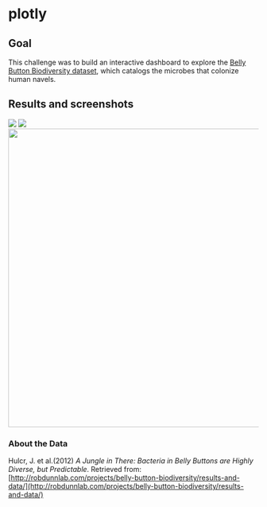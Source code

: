 # plotly



## Goal
This challenge was to build an interactive dashboard to explore the [Belly Button Biodiversity dataset](http://robdunnlab.com/projects/belly-button-biodiversity/), which catalogs the microbes that colonize human navels.

## Results and screenshots

<img src="https://github.com/jjying89/plotly/blob/main/static/images/demo.PNG">

<img src="https://github.com/jjying89/plotly/blob/main/static/images/otu.PNG">

<img src="https://github.com/jjying89/plotly/blob/main/static/images/bubble.PNG" width="600">

### About the Data
Hulcr, J. et al.(2012) _A Jungle in There: Bacteria in Belly Buttons are Highly Diverse, but Predictable_. Retrieved from: [http://robdunnlab.com/projects/belly-button-biodiversity/results-and-data/](http://robdunnlab.com/projects/belly-button-biodiversity/results-and-data/)
